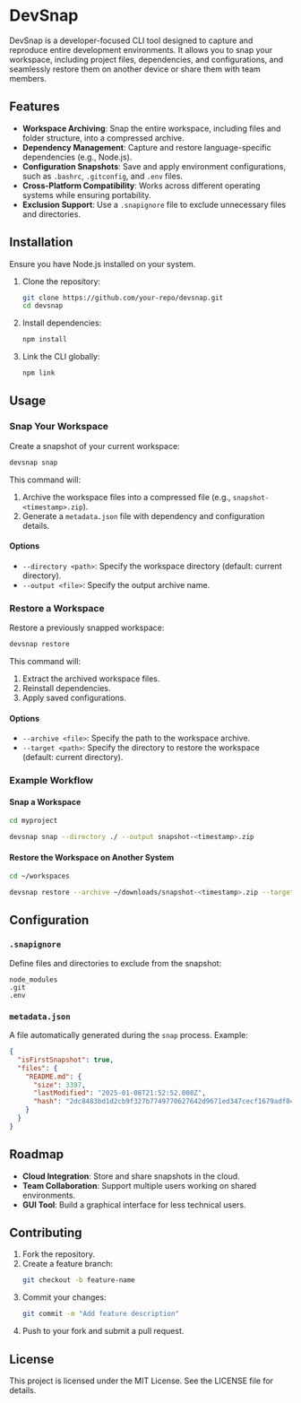 # DevSnap

DevSnap is a developer-focused CLI tool designed to capture and reproduce entire development environments. It allows you to snap your workspace, including project files, dependencies, and configurations, and seamlessly restore them on another device or share them with team members.

## Features

- **Workspace Archiving**: Snap the entire workspace, including files and folder structure, into a compressed archive.
- **Dependency Management**: Capture and restore language-specific dependencies (e.g., Node.js).
- **Configuration Snapshots**: Save and apply environment configurations, such as `.bashrc`, `.gitconfig`, and `.env` files.
- **Cross-Platform Compatibility**: Works across different operating systems while ensuring portability.
- **Exclusion Support**: Use a `.snapignore` file to exclude unnecessary files and directories.

## Installation

Ensure you have Node.js installed on your system.

1. Clone the repository:
   ```bash
   git clone https://github.com/your-repo/devsnap.git
   cd devsnap
   ```
2. Install dependencies:
   ```bash
   npm install
   ```
3. Link the CLI globally:
   ```bash
   npm link
   ```

## Usage

### Snap Your Workspace

Create a snapshot of your current workspace:
```bash
devsnap snap
```
This command will:
1. Archive the workspace files into a compressed file (e.g., `snapshot-<timestamp>.zip`).
2. Generate a `metadata.json` file with dependency and configuration details.

#### Options
- `--directory <path>`: Specify the workspace directory (default: current directory).
- `--output <file>`: Specify the output archive name.

### Restore a Workspace

Restore a previously snapped workspace:
```bash
devsnap restore
```
This command will:
1. Extract the archived workspace files.
2. Reinstall dependencies.
3. Apply saved configurations.

#### Options
- `--archive <file>`: Specify the path to the workspace archive.
- `--target <path>`: Specify the directory to restore the workspace (default: current directory).

### Example Workflow

#### Snap a Workspace
```bash
cd myproject

devsnap snap --directory ./ --output snapshot-<timestamp>.zip
```

#### Restore the Workspace on Another System
```bash
cd ~/workspaces

devsnap restore --archive ~/downloads/snapshot-<timestamp>.zip --target ./myproject
```

## Configuration

### `.snapignore`
Define files and directories to exclude from the snapshot:
```
node_modules
.git
.env
```

### `metadata.json`
A file automatically generated during the `snap` process. Example:
```json
{
  "isFirstSnapshot": true,
  "files": {
    "README.md": {
      "size": 3397,
      "lastModified": "2025-01-08T21:52:52.008Z",
      "hash": "2dc8483bd1d2cb9f327b7749770627642d9671ed347cecf1679adf046e8aa957"
    }
  }
}
```

## Roadmap

- **Cloud Integration**: Store and share snapshots in the cloud.
- **Team Collaboration**: Support multiple users working on shared environments.
- **GUI Tool**: Build a graphical interface for less technical users.

## Contributing

1. Fork the repository.
2. Create a feature branch:
   ```bash
   git checkout -b feature-name
   ```
3. Commit your changes:
   ```bash
   git commit -m "Add feature description"
   ```
4. Push to your fork and submit a pull request.

## License

This project is licensed under the MIT License. See the LICENSE file for details.